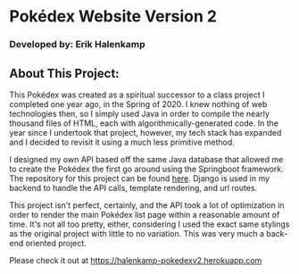 # Pokédex Website Version 2

### Developed by: Erik Halenkamp

## About This Project:

This Pokédex was created as a spiritual successor to a class project I completed one year ago, in the Spring of 2020. I knew nothing of web technologies then, so I
simply used Java in order to compile the nearly thousand files of HTML, each with algorithmically-generated code. In the year since I undertook that project, however, my
tech stack has expanded and I decided to revisit it using a much less primitive method.

I designed my own API based off the same Java database that allowed me to create the Pokédex the first go around using the Springboot framework. The repository for this 
project can be found [here](https://github.com/ewhalenkamp/pokemonapi). Django is used in my backend to handle the API calls, template rendering, and url routes.

This project isn't perfect, certainly, and the API took a lot of optimization in order to render the main Pokédex list page within a reasonable amount of time. It's not all
too pretty, either, considering I used the exact same stylings as the original project with little to no variation. This was very much a back-end oriented project.

Please check it out at https://halenkamp-pokedexv2.herokuapp.com
